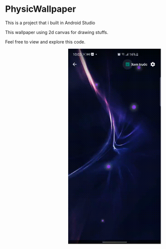 # PhysicWallpaper
This is a project that i built in Android Studio

This wallpaper using 2d canvas for drawing stuffs. 

Feel free to view and explore this code.

<p><img align="right" src="https://github.com/TuNguyen227/PhysicWallpaper/blob/master/app/src/main/res/raw/particlegif.gif" width="300" height"500"/></p>
